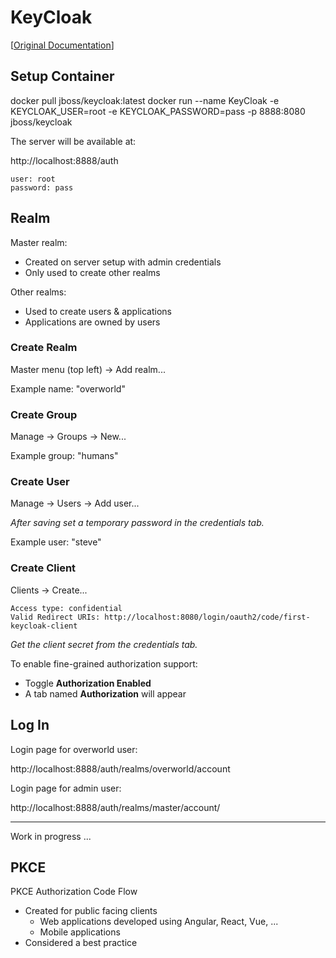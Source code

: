 # KeyCloak

[[Original Documentation](https://www.keycloak.org/docs/latest/getting_started/index.html)]

## Setup Container

docker pull jboss/keycloak:latest
docker run --name KeyCloak -e KEYCLOAK_USER=root -e KEYCLOAK_PASSWORD=pass -p 8888:8080 jboss/keycloak

The server will be available at:

http://localhost:8888/auth

```
user: root
password: pass
```

## Realm

Master realm:
- Created on server setup with admin credentials
- Only used to create other realms

Other realms:
- Used to create users & applications
- Applications are owned by users

### Create Realm

Master menu (top left) -> Add realm...

Example name: "overworld"

### Create Group

Manage -> Groups -> New...

Example group: "humans"

### Create User

Manage -> Users -> Add user...

*After saving set a temporary password in the credentials tab.*

Example user: "steve"

### Create Client

Clients -> Create...

```
Access type: confidential
Valid Redirect URIs: http://localhost:8080/login/oauth2/code/first-keycloak-client
```

*Get the client secret from the credentials tab.*

To enable fine-grained authorization support:
- Toggle **Authorization Enabled**
- A tab named **Authorization** will appear


## Log In

Login page for overworld user:

http://localhost:8888/auth/realms/overworld/account

Login page for admin user:

http://localhost:8888/auth/realms/master/account/

---
Work in progress ...

## PKCE

PKCE Authorization Code Flow
- Created for public facing clients
  - Web applications developed using Angular, React, Vue, ...
  - Mobile applications
- Considered a best practice